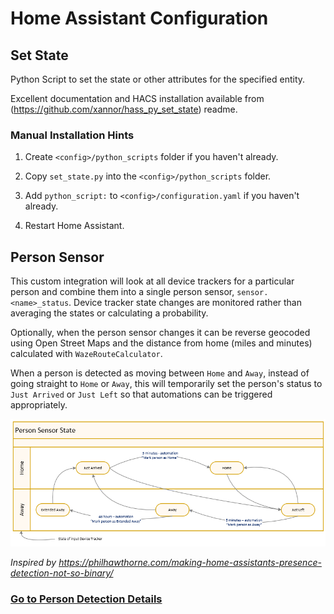 # **Home Assistant Configuration**

## **Set State**
Python Script to set the state or other attributes for the specified entity.

Excellent documentation and HACS installation available from (https://github.com/xannor/hass_py_set_state) readme.

### **Manual Installation Hints**
1. Create `<config>/python_scripts` folder if you haven't already.

2. Copy `set_state.py` into the `<config>/python_scripts` folder.

3. Add `python_script:` to `<config>/configuration.yaml` if you haven't already.

4. Restart Home Assistant.

## **Person Sensor**
This custom integration will look at all device trackers for a particular person and combine them into a single person sensor, `sensor.<name>_status`. Device tracker state changes are monitored rather than averaging the states or calculating a probability.

Optionally, when the person sensor changes it can be reverse geocoded using Open Street Maps and the distance from home (miles and minutes) calculated with `WazeRouteCalculator`.

When a person is detected as moving between `Home` and `Away`, instead of going straight to `Home` or `Away`, this will temporarily set the person's status to `Just Arrived` or `Just Left` so that automations can be triggered appropriately.

![Person State Diagram](docs/images/PersonHomeState.png)

*Inspired by <https://philhawthorne.com/making-home-assistants-presence-detection-not-so-binary/>* 

### [Go to Person Detection Details](docs/PersonDetection.md#table-of-contents)
